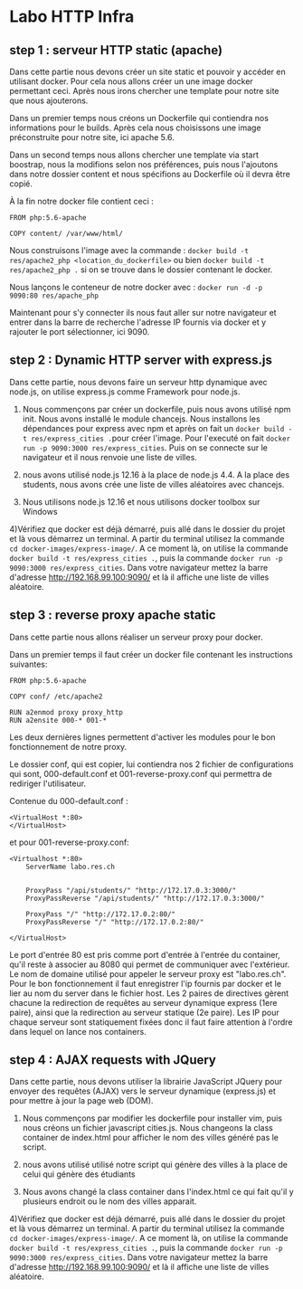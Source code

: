 # Labo HTTP Infra 

## step 1 : serveur HTTP static (apache)

Dans cette partie nous devons créer un site static et pouvoir y accéder en utilisant docker. Pour cela nous allons créer un une image docker permettant ceci. Après nous irons chercher une template pour notre site que nous ajouterons.

Dans un premier temps nous créons un Dockerfile qui contiendra nos informations pour le builds. Après cela nous choisissons une image préconstruite pour notre site, ici apache 5.6.


Dans un second temps nous allons chercher une template via start boostrap, nous la modifions selon nos préférences, puis nous l'ajoutons dans notre dossier content et nous spécifions au Dockerfile où il devra être copié.

À la fin notre docker file contient ceci :

```
FROM php:5.6-apache

COPY content/ /var/www/html/
```

Nous construisons l'image avec la commande :
`docker build -t res/apache2_php <location_du_dockerfile>`
ou bien
`docker build -t res/apache2_php .`
si on se trouve dans le dossier contenant le docker.

Nous lançons le conteneur de notre docker avec :
`docker run -d -p 9090:80 res/apache_php`

Maintenant pour s'y connecter ils nous faut aller sur notre navigateur et entrer dans la barre de recherche l'adresse IP fournis via docker et y rajouter le port sélectionner, ici 9090.

## step 2 : Dynamic HTTP server with express.js

Dans cette partie, nous devons faire un serveur http dynamique avec node.js, on utilise express.js comme Framework pour node.js.

1) Nous commençons par créer un dockerfile, puis nous avons utilisé npm init.  Nous avons installé le module chancejs. Nous installons les dépendances pour express avec npm et après on fait un `docker build -t res/express_cities .`pour créer l'image. Pour l'executé on fait `docker run -p 9090:3000 res/express_cities`. Puis on se connecte sur le navigateur et il nous renvoie une liste de villes.

2) nous avons utilisé node.js 12.16 à la place de node.js 4.4. A la place des students, nous avons crée une liste de villes aléatoires avec chancejs.

3)  Nous utilisons node.js 12.16 et nous utilisons docker toolbox sur Windows

4)Vérifiez que docker est déjà démarré, puis allé dans le dossier du projet et là vous démarrez un terminal. A partir du terminal utilisez la commande `cd docker-images/express-image/`. A ce moment là, on utilise la commande `docker build -t res/express_cities .`, puis la commande `docker run -p 9090:3000 res/express_cities`. Dans votre navigateur mettez la barre d'adresse http://192.168.99.100:9090/ et là il affiche une liste de villes aléatoire.

## step 3 : reverse proxy apache static

Dans cette partie nous allons réaliser un serveur proxy pour docker.

Dans un premier temps il faut créer un docker file contenant les instructions suivantes:
```
FROM php:5.6-apache

COPY conf/ /etc/apache2

RUN a2enmod proxy proxy_http
RUN a2ensite 000-* 001-*
```

Les deux dernières lignes permettent d'activer les modules pour le bon fonctionnement de notre proxy.

Le dossier conf, qui est copier, lui contiendra nos 2 fichier de configurations qui sont, 000-default.conf et 001-reverse-proxy.conf qui permettra de rediriger l'utilisateur.

Contenue du 000-default.conf :
```
<VirtualHost *:80>
</VirtualHost>
```

et pour 001-reverse-proxy.conf:
```
<Virtualhost *:80>
	ServerName labo.res.ch


	ProxyPass "/api/students/" "http://172.17.0.3:3000/"
	ProxyPassReverse "/api/students/" "http://172.17.0.3:3000/"

	ProxyPass "/" "http://172.17.0.2:80/"
	ProxyPassReverse "/" "http://172.17.0.2:80/"

</VirtualHost>
```

Le port d'entrée 80 est pris comme port d'entrée à l'entrée du container, qu'il reste à associer au 8080 qui permet de communiquer avec l'extérieur. Le nom de domaine utilisé pour 
appeler le serveur proxy est "labo.res.ch". Pour le bon fonctionnement il faut enregistrer l'ip fournis par docker et le lier au nom du server dans le fichier host.
Les 2 paires de directives gèrent chacune la redirection de requêtes au serveur dynamique express (1ere paire), ainsi que la redirection au 
serveur statique (2e paire). Les IP pour chaque serveur sont statiquement fixées donc il faut faire attention à l'ordre dans lequel on lance nos containers.

## step 4 : AJAX requests with JQuery

Dans cette partie, nous devons utiliser la librairie JavaScript JQuery pour envoyer des requêtes (AJAX) vers le serveur dynamique (express.js) et pour mettre à jour la page web (DOM).

1) Nous commençons par modifier les dockerfile pour installer vim, puis nous créons un fichier javascript cities.js. Nous changeons la class container de index.html pour afficher le nom des villes généré pas le script.

2) nous avons utilisé utilisé notre script qui génère des villes à la place  de celui qui génère des étudiants

3)  Nous avons changé la class container dans l'index.html ce qui fait qu'il y plusieurs endroit ou le nom des villes apparait.

4)Vérifiez que docker est déjà démarré, puis allé dans le dossier du projet et là vous démarrez un terminal. A partir du terminal utilisez la commande `cd docker-images/express-image/`. A ce moment là, on utilise la commande `docker build -t res/express_cities .`, puis la commande `docker run -p 9090:3000 res/express_cities`. Dans votre navigateur mettez la barre d'adresse http://192.168.99.100:9090/ et là il affiche une liste de villes aléatoire.
